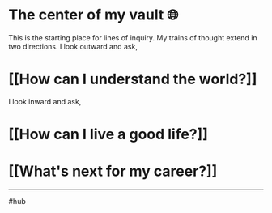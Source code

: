 # The center of my vault 🌐
This is the starting place for lines of inquiry. My trains of thought extend in two directions. I look outward and ask,
# [[How can I understand the world?]]

I look inward and ask, 
# [[How can I live a good life?]]
# [[What's next for my career?]]

---
#hub 